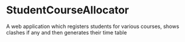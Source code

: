 # StudentCourseAllocator
A web application which registers students for various courses, shows clashes if any and then generates their time table
